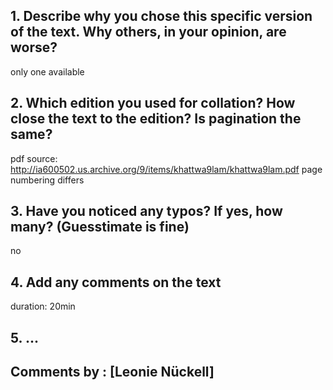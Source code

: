 
## 1. Describe why you chose this specific version of the text. Why others, in your opinion, are worse?

only one available

## 2. Which edition you used for collation? How close the text to the edition? Is pagination the same?

pdf source: http://ia600502.us.archive.org/9/items/khattwa9lam/khattwa9lam.pdf
page numbering differs

## 3. Have you noticed any typos? If yes, how many? (Guesstimate is fine)

no

## 4. Add any comments on the text

duration: 20min

## 5. ...

## Comments by : [Leonie  Nückell]
